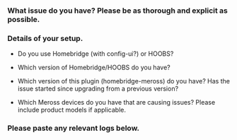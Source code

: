 <!-- PLEASE READ BEFORE POSTING A NEW ISSUE
 → If you are giving feedback or requesting a new feature then feel free to ignore this template.
 → If you are experiencing an issue with the plugin then please use this template as well as you can.
 → Things that may seem unimportant to you are often helpful in finding the cause of the issue.
-->

### What issue do you have? Please be as thorough and explicit as possible.

### Details of your setup.
* Do you use Homebridge (with config-ui?) or HOOBS?

* Which version of Homebridge/HOOBS do you have?

* Which version of this plugin (homebridge-meross) do you have? Has the issue started since upgrading from a previous version?

* Which Meross devices do you have that are causing issues? Please include product models if applicable.

### Please paste any relevant logs below.
<!-- ABOUT LOGS
 → More thorough logging can be seen by enabling 'Debug Logging' in
   ...the plugin settings.
 → If you are posting an error then it is helpful for me to also see
   ...the previous few lines as this can show the cause of the error.
 → Please enter the logs between the two ``` lines below so that
   ...the logs are formatted in a way which is easier to read.
-->

```

```

